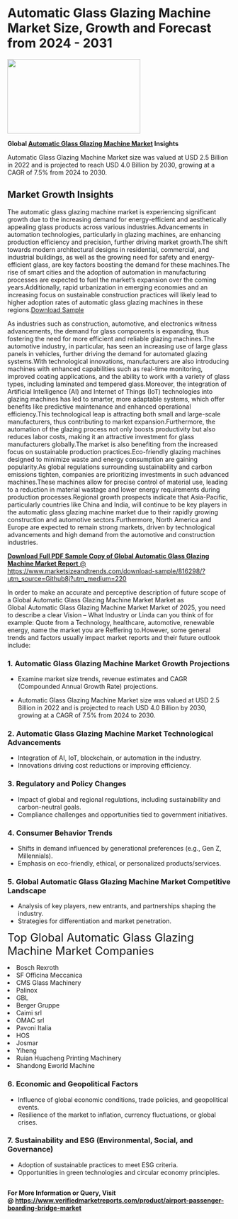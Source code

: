 <H1>Automatic Glass Glazing Machine Market Size, Growth and Forecast from 2024 - 2031</H1><img class="aligncenter size-medium wp-image-584254" src="https://thirdeyenews.in/wp-content/uploads/2024/09/Global-Market-Research-300x168.jpeg" alt="" width="300" height="168" /><p><strong>Global&nbsp;<a href="https://www.marketsizeandtrends.com/download-sample/816298/?utm_source=Github8j?utm_medium=220">Automatic Glass Glazing Machine Market</a> Insights</strong></p><p>Automatic Glass Glazing Machine Market size was valued at USD 2.5 Billion in 2022 and is projected to reach USD 4.0 Billion by 2030, growing at a CAGR of 7.5% from 2024 to 2030.</p><p><h2>Market Growth Insights</h2> <p>The automatic glass glazing machine market is experiencing significant growth due to the increasing demand for energy-efficient and aesthetically appealing glass products across various industries.Advancements in automation technologies, particularly in glazing machines, are enhancing production efficiency and precision, further driving market growth.The shift towards modern architectural designs in residential, commercial, and industrial buildings, as well as the growing need for safety and energy-efficient glass, are key factors boosting the demand for these machines.The rise of smart cities and the adoption of automation in manufacturing processes are expected to fuel the market’s expansion over the coming years.Additionally, rapid urbanization in emerging economies and an increasing focus on sustainable construction practices will likely lead to higher adoption rates of automatic glass glazing machines in these regions.<a href="#">Download Sample</a></p> <p>As industries such as construction, automotive, and electronics witness advancements, the demand for glass components is expanding, thus fostering the need for more efficient and reliable glazing machines.The automotive industry, in particular, has seen an increasing use of large glass panels in vehicles, further driving the demand for automated glazing systems.With technological innovations, manufacturers are also introducing machines with enhanced capabilities such as real-time monitoring, improved coating applications, and the ability to work with a variety of glass types, including laminated and tempered glass.Moreover, the integration of Artificial Intelligence (AI) and Internet of Things (IoT) technologies into glazing machines has led to smarter, more adaptable systems, which offer benefits like predictive maintenance and enhanced operational efficiency.This technological leap is attracting both small and large-scale manufacturers, thus contributing to market expansion.Furthermore, the automation of the glazing process not only boosts productivity but also reduces labor costs, making it an attractive investment for glass manufacturers globally.The market is also benefiting from the increased focus on sustainable production practices.Eco-friendly glazing machines designed to minimize waste and energy consumption are gaining popularity.As global regulations surrounding sustainability and carbon emissions tighten, companies are prioritizing investments in such advanced machines.These machines allow for precise control of material use, leading to a reduction in material wastage and lower energy requirements during production processes.Regional growth prospects indicate that Asia-Pacific, particularly countries like China and India, will continue to be key players in the automatic glass glazing machine market due to their rapidly growing construction and automotive sectors.Furthermore, North America and Europe are expected to remain strong markets, driven by technological advancements and high demand from the automotive and construction industries.<p><a href="#"></p><p><span class=""><strong>Download Full PDF Sample Copy of Global Automatic Glass Glazing Machine Market Report</strong> @ <a href="https://www.marketsizeandtrends.com/download-sample/816298/?utm_source=Github8j?utm_medium=220" target="_blank">https://www.marketsizeandtrends.com/download-sample/816298/?utm_source=Github8j?utm_medium=220</a></span></p><p>In order to make an accurate and perceptive description of future scope of a Global&nbsp;Automatic Glass Glazing Machine Market Market as Global&nbsp;Automatic Glass Glazing Machine Market Market of 2025, you need to describe a clear Vision &ndash; What Industry or Linda can you think of for example: Quote from a Technology, healthcare, automotive, renewable energy, name the market you are Reffering to.However, some general trends and factors usually impact market reports and their future outlook include:</p><h3>1.&nbsp;<strong>Automatic Glass Glazing Machine Market Growth Projections</strong></h3><ul><li>Examine market size trends, revenue estimates and CAGR (Compounded Annual Growth Rate) projections.</li><li><p>Automatic Glass Glazing Machine Market size was valued at USD 2.5 Billion in 2022 and is projected to reach USD 4.0 Billion by 2030, growing at a CAGR of 7.5% from 2024 to 2030.</p></li></ul><h3>2.&nbsp;<strong>Automatic Glass Glazing Machine Market Technological Advancements</strong></h3><ul><li>Integration of AI, IoT, blockchain, or automation in the industry.</li><li>Innovations driving cost reductions or improving efficiency.</li></ul><h3>3.&nbsp;<strong>Regulatory and Policy Changes</strong></h3><ul><li>Impact of global and regional regulations, including sustainability and carbon-neutral goals.</li><li>Compliance challenges and opportunities tied to government initiatives.</li></ul><h3>4.&nbsp;<strong>Consumer Behavior Trends</strong></h3><ul><li>Shifts in demand influenced by generational preferences (e.g., Gen Z, Millennials).</li><li>Emphasis on eco-friendly, ethical, or personalized products/services.</li></ul><h3>5.&nbsp;<strong>Global Automatic Glass Glazing Machine Market Competitive Landscape</strong></h3><ul><li>Analysis of key players, new entrants, and partnerships shaping the industry.</li><li>Strategies for differentiation and market penetration.</li></ul><p data-pm-slice="1 1 []"><span style="color: inherit; font-family: inherit; font-size: 25px;">Top Global Automatic Glass Glazing Machine Market Companies</span></p><div class="" data-test-id=""><p><li>Bosch Rexroth</li><li> SF Officina Meccanica</li><li> CMS Glass Machinery</li><li> Palinox</li><li> GBL</li><li> Berger Gruppe</li><li> Caimi srl</li><li> OMAC srl</li><li> Pavoni Italia</li><li> HOS</li><li> Josmar</li><li> Yiheng</li><li> Ruian Huacheng Printing Machinery</li><li> Shandong Eworld Machine</li></p></div><h3>6.&nbsp;<strong>Economic and Geopolitical Factors</strong></h3><ul><li>Influence of global economic conditions, trade policies, and geopolitical events.</li><li>Resilience of the market to inflation, currency fluctuations, or global crises.</li></ul><h3>7.&nbsp;<strong>Sustainability and ESG (Environmental, Social, and Governance)</strong></h3><ul><li>Adoption of sustainable practices to meet ESG criteria.</li><li>Opportunities in green technologies and circular economy principles.</li></ul><h2><strong style="font-size: 14px;">For More Information or Query, Visit @&nbsp;</strong><a style="background-color: #ffffff; font-size: 14px;" href="https://www.marketsizeandtrends.com/report/automatic-glass-glazing-machine-market/" target="_blank">https://www.verifiedmarketreports.com/product/airport-passenger-boarding-bridge-market</a></h2>